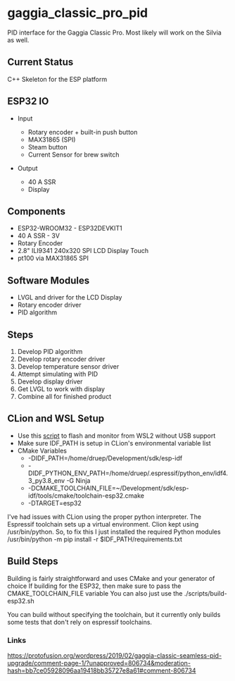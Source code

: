 # gaggia_classic_pro_pid
PID interface for the Gaggia Classic Pro. Most likely will work on the Silvia as well.


## Current Status
C++ Skeleton for the ESP platform

## ESP32 IO
* Input
  * Rotary encoder + built-in push button
  * MAX31865 (SPI)
  * Steam button
  * Current Sensor for brew switch
  
* Output
  * 40 A SSR
  * Display

## Components
* ESP32-WROOM32 - ESP32DEVKIT1
* 40 A SSR - 3V 
* Rotary Encoder
* 2.8" ILI9341 240x320 SPI LCD Display Touch
* pt100 via MAX31865 SPI

## Software Modules
* LVGL and driver for the LCD Display
* Rotary encoder driver
* PID algorithm

## Steps
1) Develop PID algorithm
2) Develop rotary encoder driver
3) Develop temperature sensor driver
4) Attempt simulating with PID
5) Develop display driver
6) Get LVGL to work with display
7) Combine all for finished product

## CLion and WSL Setup
* Use this [script](https://github.com/abobija/idfx) to flash and monitor from WSL2 without USB support
* Make sure IDF_PATH is setup in CLion's environmental variable list
* CMake Variables
  * -DIDF_PATH=/home/druep/Development/sdk/esp-idf  
  * -DIDF_PYTHON_ENV_PATH=/home/druep/.espressif/python_env/idf4.3_py3.8_env -G Ninja 
  * -DCMAKE_TOOLCHAIN_FILE=~/Development/sdk/esp-idf/tools/cmake/toolchain-esp32.cmake 
  * -DTARGET=esp32
  
I've had issues with CLion using the proper python interpreter. The Espressif toolchain sets up a virtual environment.
Clion kept using /usr/bin/python. So, to fix this I just installed the required Python modules
  /usr/bin/python -m pip install -r $IDF_PATH/requirements.txt
  
## Build Steps
Building is fairly straightforward and uses CMake and your generator of choice
If building for the ESP32, then make sure to pass the CMAKE_TOOLCHAIN_FILE variable
You can also just use the ./scripts/build-esp32.sh

You can build without specifying the toolchain, but it currently only builds some
tests that don't rely on espressif toolchains.

### Links
https://protofusion.org/wordpress/2019/02/gaggia-classic-seamless-pid-upgrade/comment-page-1/?unapproved=806734&moderation-hash=bb7ce05928096aa19418bb35727e8a61#comment-806734